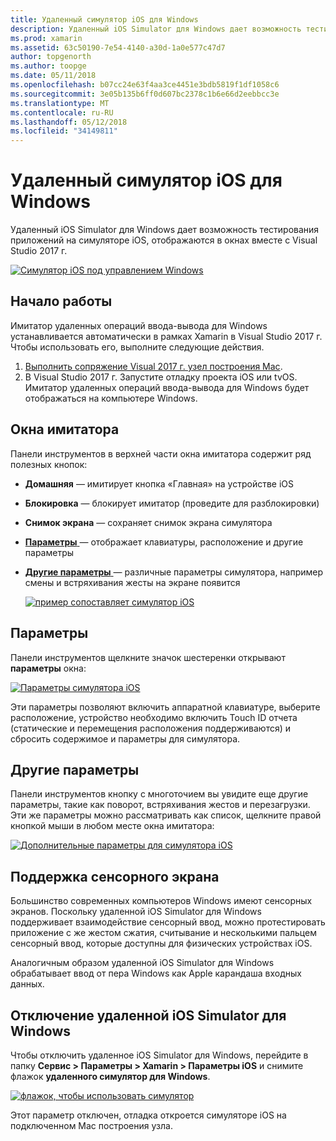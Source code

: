 ```yaml
---
title: Удаленный симулятор iOS для Windows
description: Удаленный iOS Simulator для Windows дает возможность тестирования приложений на симуляторе iOS, отображаются в окнах вместе с Visual Studio 2017 г.
ms.prod: xamarin
ms.assetid: 63c50190-7e54-4140-a30d-1a0e577c47d7
author: topgenorth
ms.author: toopge
ms.date: 05/11/2018
ms.openlocfilehash: b07cc24e63f4aa3ce4451e3bdb5819f1df1058c6
ms.sourcegitcommit: 3e05b135b6ff0d607bc2378c1b6e66d2eebbcc3e
ms.translationtype: MT
ms.contentlocale: ru-RU
ms.lasthandoff: 05/12/2018
ms.locfileid: "34149811"
---
```

# <a name="remoted-ios-simulator-for-windows"></a>Удаленный симулятор iOS для Windows

Удаленный iOS Simulator для Windows дает возможность тестирования приложений на симуляторе iOS, отображаются в окнах вместе с Visual Studio 2017 г.

[![](ios-simulator-images/hero-sml.png "Симулятор iOS под управлением Windows")](ios-simulator-images/hero.png#lightbox)

## <a name="getting-started"></a>Начало работы

Имитатор удаленных операций ввода-вывода для Windows устанавливается автоматически в рамках Xamarin в Visual Studio 2017 г. Чтобы использовать его, выполните следующие действия.

1. [Выполнить сопряжение Visual 2017 г. узел построения Mac](~/ios/get-started/installation/windows/connecting-to-mac/index.md).
2. В Visual Studio 2017 г. Запустите отладку проекта iOS или tvOS. Имитатор удаленных операций ввода-вывода для Windows будет отображаться на компьютере Windows.

## <a name="simulator-window"></a>Окна имитатора

Панели инструментов в верхней части окна имитатора содержит ряд полезных кнопок:

- **Домашняя** — имитирует кнопка «Главная» на устройстве iOS
- **Блокировка** — блокирует имитатор (проведите для разблокировки)
- **Снимок экрана** — сохраняет снимок экрана симулятора
- [**Параметры** ](#settings) — отображает клавиатуры, расположение и другие параметры
- [**Другие параметры** ](#other-options) — различные параметры симулятора, например смены и встряхивания жесты на экране появится

    [![](ios-simulator-images/maps-app-sml.png "пример сопоставляет симулятор iOS")](ios-simulator-images/maps-app.png#lightbox)

## <a name="settings"></a>Параметры

Панели инструментов щелкните значок шестеренки открывают **параметры** окна:

[![](ios-simulator-images/settings-sml.png "Параметры симулятора iOS")](ios-simulator-images/settings.png#lightbox)

Эти параметры позволяют включить аппаратной клавиатуре, выберите расположение, устройство необходимо включить Touch ID отчета (статические и перемещения расположения поддерживаются) и сбросить содержимое и параметры для симулятора.

## <a name="other-options"></a>Другие параметры

Панели инструментов кнопку с многоточием вы увидите еще другие параметры, такие как поворот, встряхивания жестов и перезагрузки. Эти же параметры можно рассматривать как список, щелкните правой кнопкой мыши в любом месте окна имитатора:

[![](ios-simulator-images/more-sml.png "Дополнительные параметры для симулятора iOS")](ios-simulator-images/more.png#lightbox)

## <a name="touchscreen-support"></a>Поддержка сенсорного экрана

Большинство современных компьютеров Windows имеют сенсорных экранов. Поскольку удаленной iOS Simulator для Windows поддерживает взаимодействие сенсорный ввод, можно протестировать приложение с же жестом сжатия, считывание и несколькими пальцем сенсорный ввод, которые доступны для физических устройствах iOS.

Аналогичным образом удаленной iOS Simulator для Windows обрабатывает ввод от пера Windows как Apple карандаша входных данных.

## <a name="disabling-the-remoted-ios-simulator-for-windows"></a>Отключение удаленной iOS Simulator для Windows

Чтобы отключить удаленное iOS Simulator для Windows, перейдите в папку **Сервис > Параметры > Xamarin > Параметры iOS** и снимите флажок **удаленного симулятор для Windows**.

[![](ios-simulator-images/options-sml.png "флажок, чтобы использовать симулятор")](ios-simulator-images/options.png#lightbox)

Этот параметр отключен, отладка откроется симуляторе iOS на подключенном Mac построения узла.
